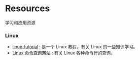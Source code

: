 # Resources
学习和应用资源

### Linux

- [linux-tutorial](https://github.com/dunwu/linux-tutorial/) : 是一个 Linux 教程，有关 Linux 的一些知识学习。
- [Linux 命令查询网站](https://wangchujiang.com/linux-command/) : 有关 Linux 各种命令行的查询。
